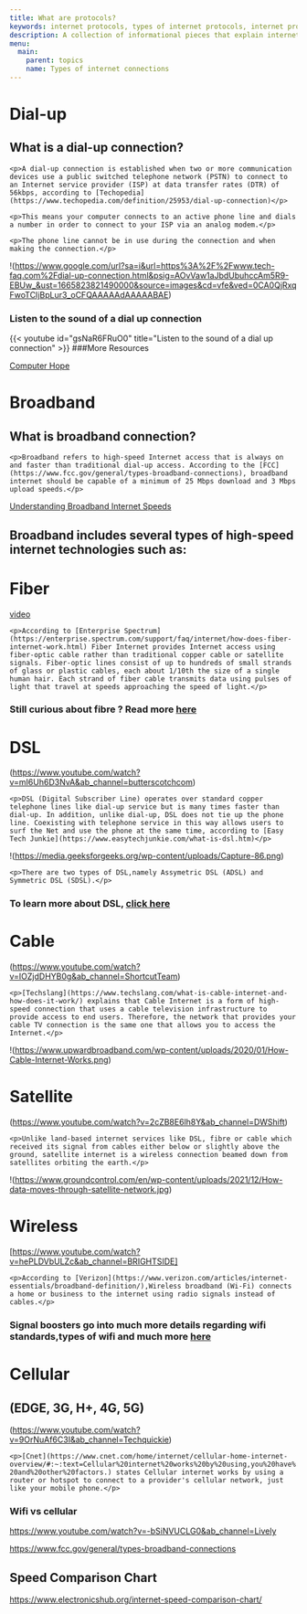 ```yaml
---
title: What are protocols?
keywords: internet protocols, types of internet protocols, internet protocols explained
description: A collection of informational pieces that explain internet protocols.
menu:
  main:
    parent: topics
    name: Types of internet connections
---
```


# Dial-up

## What is a dial-up connection?

`<p>A dial-up connection is established when two or more communication devices use a public switched telephone network (PSTN) to connect to an Internet service provider (ISP) at data transfer rates (DTR) of 56kbps, according to [Techopedia](https://www.techopedia.com/definition/25953/dial-up-connection)</p>`

`<p>This means your computer connects to an active phone line and dials a number in order to connect to your ISP via an analog modem.</p>`

`<p>The phone line cannot be in use during the connection and when making the connection.</p>`

!(https://www.google.com/url?sa=i&url=https%3A%2F%2Fwww.tech-faq.com%2Fdial-up-connection.html&psig=AOvVaw1aJbdUbuhccAm5R9-EBUw_&ust=1665823821490000&source=images&cd=vfe&ved=0CA0QjRxqFwoTCIjBpLur3_oCFQAAAAAdAAAAABAE)

### Listen to the sound of a dial up connection

{{< youtube id="gsNaR6FRuO0" title="Listen to the sound of a dial up connection" >}}
###More Resources

[Computer Hope](https://www.computerhope.com/jargon/d/dialup.htm)

# Broadband

## What is broadband connection?

`<p>Broadband refers to high-speed Internet access that is always on and faster than traditional dial-up access. According to the [FCC](https://www.fcc.gov/general/types-broadband-connections), broadband internet should be capable of a minimum of 25 Mbps download and 3 Mbps upload speeds.</p>`

[Understanding Broadband Internet Speeds](https://www.lifewire.com/broadband-internet-speeds-explained-437202)

## Broadband includes several types of high-speed internet technologies such as:

# Fiber

[video](https://www.youtube.com/watch?v=E3DEJ7odWq0&ab_channel=NetworkChuck)

`<p>According to [Enterprise Spectrum](https://enterprise.spectrum.com/support/faq/internet/how-does-fiber-internet-work.html) Fiber Internet provides Internet access using fiber-optic cable rather than traditional copper cable or satellite signals. Fiber-optic lines consist of up to hundreds of small strands of glass or plastic cables, each about 1/10th the size of a single human hair. Each strand of fiber cable transmits data using pulses of light that travel at speeds approaching the speed of light.</p>`

### Still curious about fibre ? Read more [here](https://www.explainthatstuff.com/fiberoptics.html)

# DSL

(https://www.youtube.com/watch?v=mI6Uh6D3NvA&ab_channel=butterscotchcom)

`<p>DSL (Digital Subscriber Line) operates over standard copper telephone lines like dial-up service but is many times faster than dial-up. In addition, unlike dial-up, DSL does not tie up the phone line. Coexisting with telephone service in this way allows users to surf the Net and use the phone at the same time, according to [Easy Tech Junkie](https://www.easytechjunkie.com/what-is-dsl.htm)</p>`

!(https://media.geeksforgeeks.org/wp-content/uploads/Capture-86.png)

`<p>There are two types of DSL,namely Assymetric DSL (ADSL) and Symmetric DSL (SDSL).</p>`

### To learn more about DSL, [click here](https://www.lifewire.com/different-types-of-dsl-technology-817522)

# Cable

(https://www.youtube.com/watch?v=IOZjdDHYB0g&ab_channel=ShortcutTeam)

`<p>[Techslang](https://www.techslang.com/what-is-cable-internet-and-how-does-it-work/) explains that Cable Internet is a form of high-speed connection that uses a cable television infrastructure to provide access to end users. Therefore, the network that provides your cable TV connection is the same one that allows you to access the Internet.</p>`

!(https://www.upwardbroadband.com/wp-content/uploads/2020/01/How-Cable-Internet-Works.png)

# Satellite

(https://www.youtube.com/watch?v=2cZB8E6lh8Y&ab_channel=DWShift)

`<p>Unlike land-based internet services like DSL, fibre or cable which received its signal from cables either below or slightly above the ground, satellite internet is a wireless connection beamed down from satellites orbiting the earth.</p>`

!(https://www.groundcontrol.com/en/wp-content/uploads/2021/12/How-data-moves-through-satellite-network.jpg)

# Wireless

[https://www.youtube.com/watch?v=hePLDVbULZc&ab_channel=BRIGHTSIDE]

`<p>According to [Verizon](https://www.verizon.com/articles/internet-essentials/broadband-definition/),Wireless broadband (Wi-Fi) connects a home or business to the internet using radio signals instead of cables.</p>`

### Signal boosters go into much more details regarding wifi standards,types of wifi and much more [here](https://www.signalboosters.com/blog/what-is-wifi-and-how-does-it-work/)

# Cellular

## (EDGE, 3G, H+, 4G, 5G)

(https://www.youtube.com/watch?v=9OrNuAf6C3I&ab_channel=Techquickie)

`<p>[Cnet](https://www.cnet.com/home/internet/cellular-home-internet-overview/#:~:text=Cellular%20internet%20works%20by%20using,you%20have%20and%20other%20factors.) states Cellular internet works by using a router or hotspot to connect to a provider's cellular network, just like your mobile phone.</p>`

### Wifi vs cellular

https://www.youtube.com/watch?v=-bSiNVUCLG0&ab_channel=Lively

https://www.fcc.gov/general/types-broadband-connections

## Speed Comparison Chart

https://www.electronicshub.org/internet-speed-comparison-chart/
